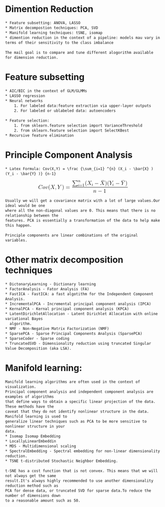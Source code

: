 # Dimention Reduction
	* Feature subsetting: ANOVA, LASSO
	* Matrix decompostion techniques: PCA, SVD
	* Manifold learning techniques: tSNE, isomap
	* dimention reduction in the context of a pipeline: models mau vary in terms of their sensitivity to the class imbalance

	The mail goal is to compare and tune different alogorithm available for dimension reduction.


# Feature subsetting
	* AIC/BIC in the context of GLM/GLMMs
	* LASSO regression
	* Neural networks
		1. For labeled data:feature extraction via upper-layer outputs
		2. For labeled or ublabeled data: autoencoders

	* Feature selection:
		1. from sklearn.feature selection import VarianceThreshold
		2. from sklearn.feature selection import SelectKBest
	* Recursive feature elimination


# Principle Component Analysis
	* Latex Formula: Cov(X,Y) = \frac {\sum_{i=1} ^{n} (X_i - \bar{X} ) (Y_i - \bar{Y} )} {n-1}
<!-- ![alt text](pca_formula.gif) -->
<div style="text-align:center"><img src="images/pca_formula.gif" /></div>

	Usually we will get a covariance matrix with a lot of large values.Our ideal would be one
	where all the non-diagonal values are 0. This means that there is no relationship between the
	features. PCA is essentially a transformation of the data to help make this happen.

	Principle components are linear combinations of the original variables.
	

# Other matrix decomposition techniques
	* DictonaryLearning - Dictionary learning
	* FactorAnalysis - Fator Analysis (FA)
	* FastICA - FastICA: a fast algotithm for the Independent Component Analysis.
	* IncrementalPCA - Incremental principal component analysis (IPCA)
	* KernalPCA - Kernal principal component analysis (KPCA)
	* LatentDirichletAllocation - Latent Dirichlet Allocation with online variational Bayes 
	  algorithm.
	* NMF - Non-Negative Matrix Factorization (NMF)
	* SparsePCA - Sparse Principal Components Analysis (SparsePCA)
	* SparseCoder - Sparse coding
	* TruncatedSVD - Dimensionality reduction using truncated Singular Value Decomposition (aka LSA).
	
# Manifold learning:
	Manifold learning algorithms are often used in the context of visualization.
	Principal component analysis and independent component analysis are examples of algorithms
	that define ways to obtain a specific linear projection of the data. These methods have the
	caveat that they do not identify nonlinear structure in the data. Manifold learning is used to
	generalize linear techniques such as PCA to be more sensitive to nonlinear structure in your
	data.  
	* Isomap Isomap Embedding
	* LocallyLinearEmbeddin
	* MDS - Multidimensional scaling
	* SpectralEmbedding - Spectral embedding for non-linear dimensionality reduction.
	* TSNE t-distributed Stochastic Neighbor Embedding.

	t-SNE has a cost function that is not convex. This means that we will not always get the same
	result.It's always highly recommended to use another dimensionality reduction method such as
	PCA for dense data, or truncated SVD for sparse data.To reduce the number of dimensions down
	to a reasonable amount such as 50.
